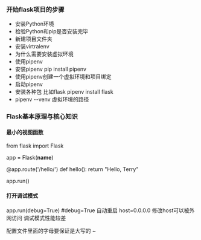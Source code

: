 ### 开始flask项目的步骤
* 安装Python环境
* 检验Python和pip是否安装完毕
* 新建项目文件夹
* 安装virtralenv
* 为什么需要安装虚拟环境
* 使用pipenv
* 安装pipenv pip install pipenv
* 使用pipenv创建一个虚拟环境和项目绑定
* 启动pipenv
* 安装各种包 比如flask pipenv install flask
* pipenv --venv 虚拟环境的路径

### Flask基本原理与核心知识

#### 最小的视图函数
from flask import Flask

app = Flask(__name__)

@app.route('/hello/')
def hello():
	return "Hello, Terry"

app.run()

#### 打开调试模式
app.run(debug=True) #debug=True 自动重启 host=0.0.0.0 修改host可以被外网访问
调试模式性能较差 

配置文件里面的字母要保证是大写的
~                              
